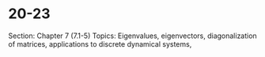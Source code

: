 # 20-23

Section: Chapter 7 (7.1-5)
Topics: Eigenvalues, eigenvectors, diagonalization of matrices, applications to discrete dynamical systems,